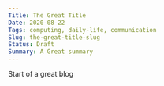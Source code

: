 ```yaml
---
Title: The Great Title
Date: 2020-08-22
Tags: computing, daily-life, communication
Slug: the-great-title-slug
Status: Draft
Summary: A Great summary
---
```


Start of a great blog
